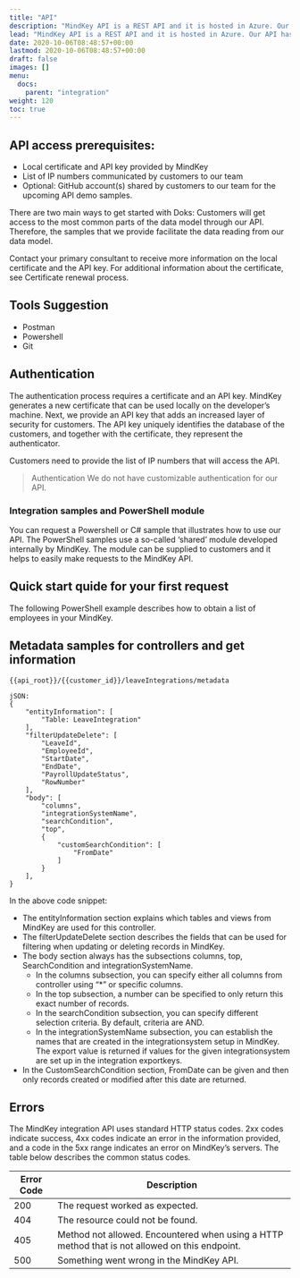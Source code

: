 ```yaml
---
title: "API"
description: "MindKey API is a REST API and it is hosted in Azure. Our API has predictable resource-oriented URLs, accepts JSON request bodies, returns JSON, and uses standard HTTP response codes, authentication and verbs."
lead: "MindKey API is a REST API and it is hosted in Azure. Our API has predictable resource-oriented URLs, accepts JSON request bodies, returns JSON, and uses standard HTTP response codes, authentication and verbs."
date: 2020-10-06T08:48:57+00:00
lastmod: 2020-10-06T08:48:57+00:00
draft: false
images: []
menu:
  docs:
    parent: "integration"
weight: 120
toc: true
---
```


## API access prerequisites:
- Local certificate and API key provided by MindKey
- List of IP numbers communicated by customers to our team
- Optional: GitHub account(s) shared by customers to our team for the upcoming API demo samples.

There are two main ways to get started with Doks:
Customers will get access to the most common parts of the data model through our API. Therefore, the samples that we provide facilitate the data reading from our data model.

Contact your primary consultant to receive more information on the local certificate and the API key. For additional information about the certificate, see Certificate renewal process.

## Tools Suggestion
- Postman
- Powershell
- Git

## Authentication
The authentication process requires a certificate and an API key. MindKey generates a new certificate that can be used locally on the developer’s machine. Next, we provide an API key that adds an increased layer of security for customers. The API key uniquely identifies the database of the customers, and together with the certificate, they represent the authenticator.

Customers need to provide the list of IP numbers that will access the API.

> Authentication
> We do not have customizable authentication for our API.

### Integration samples and PowerShell module 
You can request a Powershell or C# sample that illustrates how to use our API. The PowerShell samples use a so-called ‘shared’ module developed internally by MindKey. The module can be supplied to customers and it helps to easily make requests to the MindKey API.

## Quick start quide for your first request
The following PowerShell example describes how to obtain a list of employees in your MindKey.

## Metadata samples for controllers and get information

```
{{api_root}}/{{customer_id}}/leaveIntegrations/metadata

jSON:
{
    "entityInformation": [
        "Table: LeaveIntegration"
    ],
    "filterUpdateDelete": [
        "LeaveId",
        "EmployeeId",
        "StartDate",
        "EndDate",
        "PayrollUpdateStatus",
        "RowNumber"
    ],
    "body": [
        "columns",
        "integrationSystemName",
        "searchCondition",
        "top",
        {
            "customSearchCondition": [
                "FromDate"
            ]
        }
    ],
}
```
In the above code snippet:

- The entityInformation section explains which tables and views from MindKey are used for this controller.
- The filterUpdateDelete section describes the fields that can be used for filtering when updating or deleting records in MindKey.
- The body section always has the subsections columns, top, SearchCondition and integrationSystemName.
  - In the columns subsection, you can specify either all columns from controller using “*” or specific columns.
  - In the top subsection, a number can be specified to only return this exact number of records.
  - In the searchCondition subsection, you can specify different selection criteria. By default, criteria are AND.
  - In the integrationSystemName subsection, you can establish the names that are created in the integrationsystem setup in MindKey. The export value is returned if values for the given integrationsystem are set up in the integration exportkeys.
- In the CustomSearchCondition section, FromDate can be given and then only records created or modified after this date are returned.

## Errors
The MindKey integration API uses standard HTTP status codes. 2xx codes indicate success, 4xx codes indicate an error in the information provided, and a code in the 5xx range indicates an error on MindKey’s servers. The table below describes the common status codes.

| Error Code| Description |
| ------------- |-------------|
| 200   | The request worked as expected.    |
| 404   | The resource could not be found.     |
| 405   | Method not allowed. Encountered when using a HTTP method that is not allowed on this endpoint.     |
| 500   | Something went wrong in the MindKey API.     |
